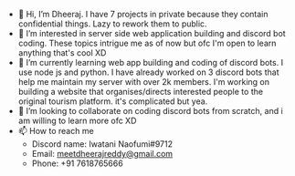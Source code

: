 - 👋 Hi, I’m Dheeraj. I have 7 projects in private because they contain confidential things. Lazy to rework them to public.
- 👀 I’m interested in server side web application building and discord bot coding. These topics intrigue me as of now but ofc I'm open to learn anything that's cool XD
- 🌱 I’m currently learning web app building and coding of discord bots. I use node js and python.
 I have already worked on 3 discord bots that help me maintain my server with over 2k members. 
 I'm working on building a website that organises/directs interested people to the original tourism platform. it's complicated but yea.
- 💞️ I’m looking to collaborate on coding discord bots from scratch, and i am willing to learn more ofc XD
- 📫 How to reach me 
  - Discord name: Iwatani Naofumi#9712
  - Email: meetdheerajreddy@gmail.com
  - Phone: +91 7618765666

<!---
Dheeraj-R/Dheeraj-R is a ✨ special ✨ repository because its `README.md` (this file) appears on your GitHub profile.
You can click the Preview link to take a look at your changes.
--->
